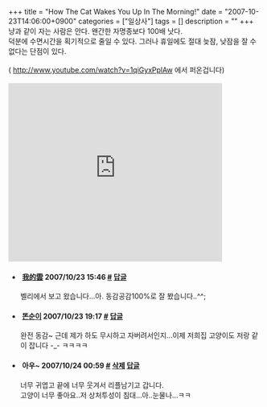 +++
title = "How The Cat Wakes You Up In The Morning!"
date = "2007-10-23T14:06:00+0900"
categories = ["일상사"]
tags = []
description = ""
+++
<span class="copyright_entry" style="display:block;" title="How The Cat Wakes You Up In The Morning!@@**@@http://shed.egloos.com/1655614"></span>냥과 같이 자는 사람은 안다. 왠간한 자명종보다 100배 낫다.
<br>덕분에 수면시간을 획기적으로 줄일 수 있다. 그러나 휴일에도 절대 늦잠, 낮잠을 잘 수 없다는 단점이 있다.
<br>
<br>(
<a href="http://www.youtube.com/watch?v=1qiGyxPplAw">http://www.youtube.com/watch?v=1qiGyxPplAw</a>&nbsp;에서 퍼온겁니다)
<br>
<br>
<embed src="http://www.youtube.com/v/1qiGyxPplAw&amp;rel=1" width="425" height="355" type="application/x-shockwave-flash" wmode="transparent"> 
<!--
       <rdf:RDF xmlns:rdf="http://www.w3.org/1999/02/22-rdf-syntax-ns#"
		    xmlns:dc="http://purl.org/dc/elements/1.1/"
		    xmlns:trackback="http://madskills.com/public/xml/rss/module/trackback/">
       <rdf:Description
	        rdf:about="http://shed.egloos.com/1655614"
	        dc:identifier="http://shed.egloos.com/1655614"
	        dc:title="How The Cat Wakes You Up In The Morning!"
	        trackback:ping="http://shed.egloos.com/tb/1655614"/>
       </rdf:RDF>
       -->

<ul><li class="comment_item"> <h4 class="comment_writer_info"> <span class="comment_gravatar"><a href="http://wodeYun.egloos.com" title="http://wodeYun.egloos.com"><img src="http://profile.egloos.net/null_50.jpg" alt=""></a></span> <span class="comment_writer"><a href="http://wodeYun.egloos.com" title="http://wodeYun.egloos.com" target="_blank">我的雲</a></span> <span class="comment_datetime" title="2007/10/23 15:46">2007/10/23 15:46</span> <span class="comment_link"><a name="6380074" href="http://shed.egloos.com/1655614#6380074" title="#">#</a> </span> <span class="comment_admin"> <a href="javascript:;" onclick="replyComment('replyform1655614','1655614','6380074',5,'','http://', '', 'http://shed.egloos.com/1655614#cmt','','1'); return false;" title="답글">답글</a> </span> <span class="comment_security"></span> </h4>
 <div id="comment_6380074">
  벨리에서 보고 왔습니다...아. 동감공감100%로 잘 봤습니다..^^;
 </div> 
 <div id="reply1655614_6380074" class="comment_write reply_write" style="display:none;"></div> </li>
<li class="comment_item"> <h4 class="comment_writer_info"> <span class="comment_gravatar"><a href="http://asha.egloos.com" title="http://asha.egloos.com"><img src="http://profile.egloos.net/null_50.jpg" alt=""></a></span> <span class="comment_writer"><a href="http://asha.egloos.com" title="http://asha.egloos.com" target="_blank">똔순이</a></span> <span class="comment_datetime" title="2007/10/23 19:17">2007/10/23 19:17</span> <span class="comment_link"><a name="6380410" href="http://shed.egloos.com/1655614#6380410" title="#">#</a> </span> <span class="comment_admin"> <a href="javascript:;" onclick="replyComment('replyform1655614','1655614','6380410',5,'','http://', '', 'http://shed.egloos.com/1655614#cmt','','1'); return false;" title="답글">답글</a> </span> <span class="comment_security"></span> </h4>
 <div id="comment_6380410">
  완전 동감~ 근데 제가 하도 무시하고 자버려서인지...이제 저희집 고양이도 저랑 같이 잡니다 -_- ㅋㅋㅋㅋ
  <br>
 </div> 
 <div id="reply1655614_6380410" class="comment_write reply_write" style="display:none;"></div> </li>
<li class="comment_item"> <h4 class="comment_writer_info"> <span class="comment_gravatar"><img src="http://md.egloos.com/img/eg/profile_anonymous.jpg" alt=""></span> <span class="comment_writer">아우~</span> <span class="comment_datetime" title="2007/10/24 00:59">2007/10/24 00:59</span> <span class="comment_link"><a name="6381176" href="http://shed.egloos.com/1655614#6381176" title="#">#</a> </span> <span class="comment_admin"> <a href="#" onclick="delComment_view('a0003782','1655614','6381176','','','0'); return false;">삭제</a> <a href="javascript:;" onclick="replyComment('replyform1655614','1655614','6381176',5,'','http://', '', 'http://shed.egloos.com/1655614#cmt','','0'); return false;" title="답글">답글</a> </span> <span class="comment_security"></span> </h4>
 <div id="comment_6381176">
  너무 귀엽고 끝에 너무 웃겨서 리플남기고 갑니다.
  <br>고양이 너무 좋아요..저 상처투성이 침대...아..눈물나...ㅋㅋ
 </div> 
 <div id="reply1655614_6381176" class="comment_write reply_write" style="display:none;"></div> </li></ul>